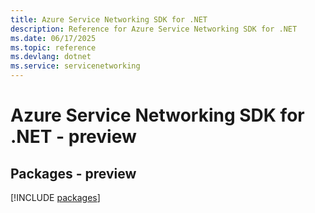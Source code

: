 ```yaml
---
title: Azure Service Networking SDK for .NET
description: Reference for Azure Service Networking SDK for .NET
ms.date: 06/17/2025
ms.topic: reference
ms.devlang: dotnet
ms.service: servicenetworking
---
```

# Azure Service Networking SDK for .NET - preview
## Packages - preview
[!INCLUDE [packages](service-networking-index.md)]